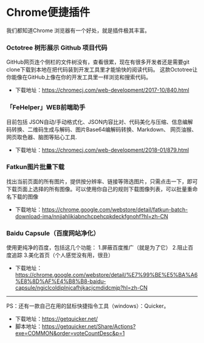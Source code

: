 # Chrome便捷插件
我们都知道Chrome 浏览器有一个好处，就是插件极其丰富。

### Octotree 树形展示 Github 项目代码
GitHub网页连个侧栏的文件树没有，查看很累，现在有很多开发者还是需要git clone下载到本地在把代码装到开发工具里才能愉快的阅读代码。
这款Octotree让你能像在GitHub上像在你的开发工具里一样浏览和搜索代码。
- 下载地址：<https://chromecj.com/web-development/2017-10/840.html>

### 「FeHelper」WEB前端助手
目前包括 JSON自动/手动格式化、JSON内容比对、代码美化与压缩、信息编解码转换、二维码生成与解码、图片Base64编解码转换、Markdown、 网页油猴、网页取色器、脑图等贴心工具.

- 下载地址：<https://chromecj.com/web-development/2018-01/879.html>

### Fatkun图片批量下载
找出当前页面的所有图片，提供按分辨率、链接等筛选图片，只需点击一下，即可下载页面上选择的所有图像。可以使用你自己的规则下载图像列表，可以批量重命名下载的图像

- 下载地址：<https://chrome.google.com/webstore/detail/fatkun-batch-download-ima/nnjjahlikiabnchcpehcpkdeckfgnohf?hl=zh-CN>

### Baidu Capsule（百度网站净化）
使用更纯净的百度，包括这几个功能：
1.屏蔽百度推广（就是为了它）
2.阻止百度追踪 
3.美化首页（个人感觉没有用，很丑）

- 下载地址：<https://chrome.google.com/webstore/detail/%E7%99%BE%E5%BA%A6%E8%8D%AF%E4%B8%B8-baidu-capsule/ngiclcoldiplnjcafhjkacjcmdidcmjp?hl=zh-CN>

-------
PS：还有一款自己在用的鼠标快捷指令工具（windows）：Quicker。
- 下载地址：<https://getquicker.net/>
- 脚本地址：<https://getquicker.net/Share/Actions?exe=COMMON&order=voteCountDesc&p=1>
